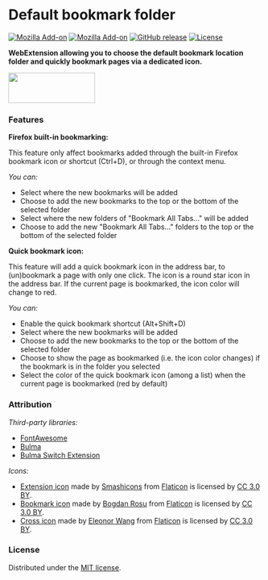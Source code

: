 # Default bookmark folder

[![Mozilla Add-on](https://img.shields.io/amo/users/default-bookmark-folder.svg?style=flat-square)](https://addons.mozilla.org/en-US/firefox/addon/default-bookmark-folder/)
[![Mozilla Add-on](https://img.shields.io/amo/rating/default-bookmark-folder.svg?style=flat-square)](https://addons.mozilla.org/en-US/firefox/addon/default-bookmark-folder/)
[![GitHub release](https://img.shields.io/github/release/teddy-gustiaux/default-bookmark-folder.svg?style=flat-square)](https://github.com/teddy-gustiaux/default-bookmark-folder/releases)
[![License](https://img.shields.io/badge/License-MIT-lightrey.svg?style=flat-square)](https://opensource.org/licenses/MIT)

**WebExtension allowing you to choose the default bookmark location folder and quickly bookmark pages via a dedicated icon.**

<a href="https://addons.mozilla.org/en-US/firefox/addon/default-bookmark-folder/">
<img border="0" src="https://addons.cdn.mozilla.net/static/img/addons-buttons/AMO-button_1.png" width="172" height="60">
</a>

### Features

**Firefox built-in bookmarking:**

This feature only affect bookmarks added through the built-in Firefox bookmark icon or shortcut (Ctrl+D), or through the context menu.

*You can:*
- Select where the new bookmarks will be added
- Choose to add the new bookmarks to the top or the bottom of the selected folder
- Select where the new folders of "Bookmark All Tabs..." will be added
- Choose to add the new "Bookmark All Tabs..." folders to the top or the bottom of the selected folder

**Quick bookmark icon:**

This feature will add a quick bookmark icon in the address bar, to (un)bookmark a page with only one click.
The icon is a round star icon in the address bar.
If the current page is bookmarked, the icon color will change to red.

*You can:*
- Enable the quick bookmark shortcut (Alt+Shift+D)
- Select where the new bookmarks will be added
- Choose to add the new bookmarks to the top or the bottom of the selected folder
- Choose to show the page as bookmarked (i.e. the icon color changes) if the bookmark is in the folder you selected
- Select the color of the quick bookmark icon (among a list) when the current page is bookmarked (red by default) 

### Attribution

*Third-party libraries:*
- [FontAwesome](http://fontawesome.io/)
- [Bulma](https://bulma.io/)
- [Bulma Switch Extension](https://github.com/Wikiki/bulma-switch)

*Icons:*
- [Extension icon](https://www.flaticon.com/free-icon/bookmark_150854) made by [Smashicons](https://www.flaticon.com/authors/smashicons) from [Flaticon](https://www.flaticon.com) is licensed by [CC 3.0 BY](http://creativecommons.org/licenses/by/3.0/).
- [Bookmark icon](https://www.flaticon.com/free-icon/star-button_69468) made by [Bogdan Rosu](https://www.flaticon.com/authors/bogdan-rosu) from [Flaticon](https://www.flaticon.com) is licensed by [CC 3.0 BY](http://creativecommons.org/licenses/by/3.0/).
- [Cross icon](https://www.flaticon.com/free-icon/settings_128531) made by [Eleonor Wang](https://www.flaticon.com/authors/eleonor-wang) from [Flaticon](https://www.flaticon.com) is licensed by [CC 3.0 BY](http://creativecommons.org/licenses/by/3.0/).

### License

Distributed under the [MIT license](http://opensource.org/licenses/MIT).
